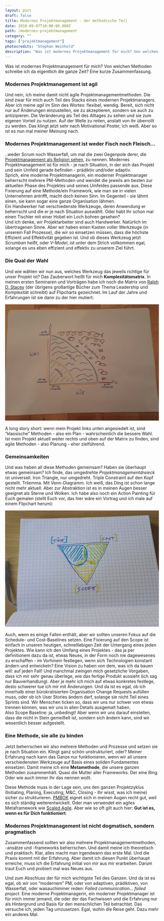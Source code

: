 ```yaml
---
layout: post
draft: false
title: Modernes Projektmanagement - der methodische Teil
date: 2018-09-07T10:00:00.000Z
path: /modernes-projektmanagement
category: ""
tags: ["projektmanagement"]
photocredits: "Stephan Weinhold"
description: "Was ist modernes Projektmanagement für mich? Von welchen Methoden schreibe ich da eigentlich die ganze Zeit? Eine kurze Zusammenfassung."
---
```


Was ist modernes Projektmanagement für mich? Von welchen Methoden schreibe ich da eigentlich die ganze Zeit? Eine kurze Zusammenfassung.

### Modernes Projektmanagement ist agil

Und nein, ich meine damit nicht agile Projektmanagementmethoden. Die sind zwar für mich auch Teil des Stacks eines modernen Projektmanagers. Aber ich meine _agil_ im Sinn des Wortes: flexibel, wendig. Bereit, sich nicht nur auf Änderungen einzustellen, sie zu akzeptieren, sondern sie auch zu antizipieren. Die Veränderung als Teil des Alltages zu sehen und sie zum eigenen Vorteil zu nutzen. Auf der Welle zu reiten, anstatt von ihr überrollt zu werden. Das klingt jetzt sehr nach Motivational Poster, ich weiß. Aber so ist es nun mal meiner Meinung nach.

### Modernes Projektmanagement ist weder Fisch noch Fleisch…

..weder Scrum noch Wasserfall, um mal die zwei Gegenpole derer, die [Projektmanagement als Religion sehen](/too-scrum), zu nennen. Modernes Projektmanagement ist für mich - je nach Situation, in der sich das Projekt und sein Umfeld gerade befinden - prädiktiv und/oder adaptiv.  
Sprich, eine moderne Projektmanagerin, ein moderner Projektmanager beherrscht mehrere PM-Methoden und wendet die jeweils am besten zur aktuellen Phase des Projektes und seines Umfeldes passende aus. Diese Fixierung auf eine Methode/ein Framework, wie man sie in vielen Unternehmen antrifft, macht doch keinen Sinn. Im Gegenteil - sie lähmt einen, sie kann sogar eine ganze Organisation lähmen.  
Ein Handwerker hat verschiedenste Werkzeuge, deren Anwendung er beherrscht und die er je nach Situation auswählt. Oder habt Ihr schon mal einen Tischler mit einer Hobel ein Loch bohren gesehen?  
Und ich denke, wir Projektarbeiter sind auch Handwerker. Natürlich im übertragenen Sinne. Aber wir haben einen Kasten voller Werkzeuge (in unserem Fall Prozesse), die wir so einsetzen müssen, dass die höchste Effizient und Effektivität gegeben ist. Und ob dieses Werkzeug jetzt _Scrumban_ heißt, oder _V-Model_, ist unter dem Strich vollkommen egal, solange es uns eben effizient und effektiv zu unserem Ziel führt.

### Die Qual der Wahl

Und wie wählen wir nun aus, welches Werkzeug das jeweils richtige für unser Projekt ist? Das Zauberwort heißt für mich **Komplexitätsmatrix**. In meinen ersten Seminaren und Vorträgen habe ich noch die Matrix von [Ralph D. Stacey](https://en.m.wikipedia.org/wiki/Ralph_D._Stacey) (der übrigens großartige Bücher zum Thema Leadership und Komplexität schreibt) auf Flipcharts gezeichnet. Im Lauf der Jahre und Erfahrungen ist sie dann zu der hier mutiert:

![Projektmanagement Komplexitätsmatrix](./modernes-projektmanagement-komplexitaet-matrix.jpg)

A long story short: wenn mein Projekt links unten angesiedelt ist, sind “klassische” Methoden - also ein Plan - wahrscheinlich die bessere Wahl. Ist mein Projekt aktuell weiter rechts und oben auf der Matrix zu finden, sind agile Methoden - also Planung - eher zielführend.

### Gemeinsamkeiten

Und was haben all diese Methoden gemeinsam? Haben sie überhaupt etwas gemeinsam? Ich finde, das umgedrehte _Projektmanagementdreieck_ ist universell. Iron Triangle, nur umgedreht. Triple Constraint auf den Kopf gestellt. Trilemma. Mit Venn-Diagramm. Ich weiß, das Ding ist schon lange nicht mehr aktuell. Aber zur Abstraktion ist es in meinen Augen besser geeignet als Sterne und Wolken. Ich habe also noch ein Action Painting für Euch gemalen (stellt Euch vor, das hier wäre ein Vortrag und ich male auf einem Flipchart herum):

![Projektmanagement Agiles Dreieck](./modernes-projektmanagement-agile-iron-triangle.jpg)

Auch, wenn es einige Fallen enthält, aber wir sollten unseren Fokus auf die Schedule- und Cost-Baselines setzen. Eine Fixierung auf den Scope ist einfach in unseren heutigen, schnelllebigen Zeit der Untergang eines jeden Projektes. Wie kann ich den Umfang eines Projektes - das ja per definitionem dazu da ist, etwas Neues, in der Form noch nie dagewesenes zu erschaffen - im Vorhinein festlegen, wenn sich Technologien konstant ändern und entwickeln? Eine Vision zu haben von dem, was ich da bauen will: auf jeden Fall! Und manchmal zwingen mich gesetzliche Vorgaben, dass ich mir sehr genau überlege, wie das fertige Produkt aussieht (ich sag nur Bauverhandlung). Aber je mehr ich mich auf etwas konkretes festlege, desto schwerer tue ich mir mit Änderungen. Und da ist es egal, ob ich innerhalb einer bürokratisierten Organisation Change Requests aufüllen muss, oder ob ich User Stories ändern darf, solange sie nicht Teil eines Sprints sind. Wir Menschen ticken so, dass wir uns nur schwer von etwas trennen können, was wir uns in allen Details ausgemalt haben.  
Also Scope Baseline: ja, unbedingt! Aber wenn wir uns darauf einstellen, dass die nicht in Stein gemeißelt ist, sondern sich ändern kann, sind wir wesentlich besser aufgestellt.

### Eine Methode, sie alle zu binden

Jetzt beherrschen wir also mehrere Methoden und Prozesse und setzen sie je nach Situation ein. Klingt ganz schön unstrukturiert, oder? Meiner Erfahrung nach kann das Ganze nur funktionieren, wenn wir all unsere verschiedensten Werkzeuge auf Basis eines soliden Fundamentes einsetzen. Damit meine ich eine **Metamethode**, die unsere ganzen Methoden zusammenhält. Quasi die Mutter aller Frameworks. Der eine Ring. Oder wie auch immer Ihr das nennen wollt.

Diese Methode muss in der Lage sein, uns den ganzen Projektzyklus
(Initiating, Planing, Executing, M&C, Closing - Ihr wisst, was ich meine) sicher zu strukturieren. [PMBOK](https://www.pmi.org/pmbok-guide-standards) eignet sich in meinen Augen recht gut, weil es sich ständig weiterentwickelt. Oder man verwendet ein agiles Metaframework wie [Scaled Agile](https://www.scaledagileframework.com). Aber wie so oft gilt auch hier: **Gut ist es, wenn es für Dich funktioniert**.

### Modernes Projektmanagement ist nicht dogmatisch, sondern pragmatisch

Zusammenfassend sollten wir also mehrere Projektmanagementmethoden, -ansätze und -frameworks beherrschen. Und damit meine ich theoretisch und praktisch. Klar, alles macht man irgendwann das erste Mal. Und die Praxis kommt mit der Erfahrung. Aber damit ich diesen Punkt überhaupt erreiche, muss ich die Erfahrung initial von mir aus mir erarbeiten. Darum traut Euch und probiert mal was Neues aus.

Und zum Abschluss der für mich wichtigste Teil des Ganzen. Und da ist es egal, ob wir von “modernem” PM, oder von adaptiven, prädiktiven, von Wasserfall, oder wasauchimmer reden:
_Failed communication... failed project_. Eine moderne Projektmanagerin, ein moderner Projektmanager ist für mich immer jemand, die oder der das Fachwissen und die Erfahrung nur als Hintergrund und Basis für den menschlichen Teil betrachtet. Das versuche ich, jeden Tag umzusetzen. Egal, wohin die Reise geht. Dazu mehr ein anderes Mal.
